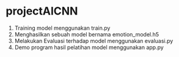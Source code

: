# projectAICNN
1. Training model menggunakan train.py
2. Menghasilkan sebuah model  bernama emotion_model.h5
3. Melakukan Evaluasi terhadap model menggunakan evaluasi.py
4. Demo program hasil pelatihan model menggunakan app.py

